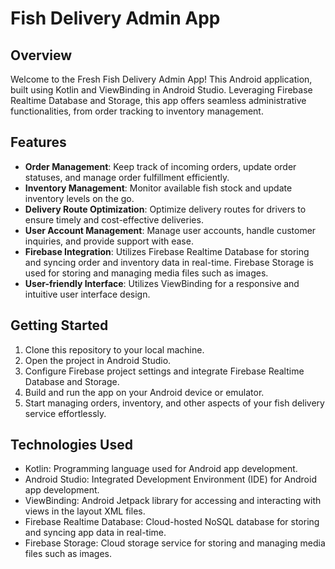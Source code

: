 # Fish Delivery Admin App

## Overview
Welcome to the Fresh Fish Delivery Admin App! This Android application, built using Kotlin and ViewBinding in Android Studio. Leveraging Firebase Realtime Database 
and Storage, this app offers seamless administrative functionalities, from order tracking to inventory management.

## Features
- **Order Management**: Keep track of incoming orders, update order statuses, and manage order fulfillment efficiently.
- **Inventory Management**: Monitor available fish stock and update inventory levels on the go.
- **Delivery Route Optimization**: Optimize delivery routes for drivers to ensure timely and cost-effective deliveries.
- **User Account Management**: Manage user accounts, handle customer inquiries, and provide support with ease.
- **Firebase Integration**: Utilizes Firebase Realtime Database for storing and syncing order and inventory data in real-time. Firebase Storage is used for storing and managing media files such as images.
- **User-friendly Interface**: Utilizes ViewBinding for a responsive and intuitive user interface design.

## Getting Started
1. Clone this repository to your local machine.
2. Open the project in Android Studio.
3. Configure Firebase project settings and integrate Firebase Realtime Database and Storage.
4. Build and run the app on your Android device or emulator.
5. Start managing orders, inventory, and other aspects of your fish delivery service effortlessly.

## Technologies Used
- Kotlin: Programming language used for Android app development.
- Android Studio: Integrated Development Environment (IDE) for Android app development.
- ViewBinding: Android Jetpack library for accessing and interacting with views in the layout XML files.
- Firebase Realtime Database: Cloud-hosted NoSQL database for storing and syncing app data in real-time.
- Firebase Storage: Cloud storage service for storing and managing media files such as images.
 
